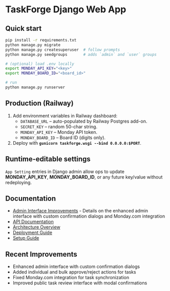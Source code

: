 # TaskForge Django Web App

## Quick start

```bash
pip install -r requirements.txt
python manage.py migrate
python manage.py createsuperuser  # follow prompts
python manage.py seedgroups       # adds `admin` and `user` groups

# (optional) load .env locally
export MONDAY_API_KEY="<key>"
export MONDAY_BOARD_ID="<board_id>"

# run
python manage.py runserver
```

## Production (Railway)

1. Add environment variables in Railway dashboard:
   * `DATABASE_URL` – auto-populated by Railway Postgres add-on.
   * `SECRET_KEY` – random 50-char string.
   * `MONDAY_API_KEY` – Monday API token.
   * `MONDAY_BOARD_ID` – Board ID (digits only).
2. Deploy with **`gunicorn taskforge.wsgi --bind 0.0.0.0:$PORT`**.

## Runtime-editable settings

`App Setting` entries in Django admin allow ops to update **MONDAY_API_KEY**, **MONDAY_BOARD_ID**, or any future key/value without redeploying.

## Documentation

- [Admin Interface Improvements](docs/admin_improvements.md) - Details on the enhanced admin interface with custom confirmation dialogs and Monday.com integration
- [API Documentation](docs/api.md)
- [Architecture Overview](docs/architecture.md)
- [Deployment Guide](DEPLOYMENT_GUIDE.md)
- [Setup Guide](docs/setup.md)

## Recent Improvements

- Enhanced admin interface with custom confirmation dialogs
- Added individual and bulk approve/reject actions for tasks
- Fixed Monday.com integration for task synchronization
- Improved public task review interface with modal confirmations 